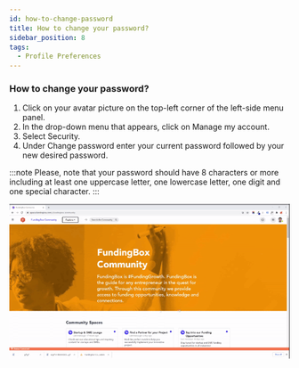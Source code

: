 ```yaml
---
id: how-to-change-password
title: How to change your password?
sidebar_position: 8
tags:
  - Profile Preferences
---
```


### **How to change your password?**



1. Click on your avatar picture on the top-left corner of the left-side menu panel.
2. In the drop-down menu that appears, click on Manage my account.
3. Select Security.
4. Under Change password enter your current password followed by your new desired password.

:::note
Please, note that your password should have 8 characters or more including at least one uppercase letter, one lowercase letter, one digit and one special character.
:::

![alt_name](./../assets/2.How-to-change-your-password.gif)

